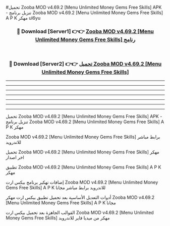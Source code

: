 #تحميل Zooba MOD v4.69.2 [Menu Unlimited Money Gems Free Skills]  APK - تنزيل برنامج Zooba MOD v4.69.2 [Menu Unlimited Money Gems Free Skills]  A P K مهكر ul6yu 



<div align="center">
<h3>🔴 Download [Server1] 👉👉 <a href="https://apkdownload10.web.app/?title=Zooba MOD v4.69.2 [Menu Unlimited Money Gems Free Skills] ">Zooba MOD v4.69.2 [Menu Unlimited Money Gems Free Skills]  رنامج</a></h3><br>

<h3>🔴 Download [Server2] 👉👉 <a href="https://apkdownload10.web.app/?title=Zooba MOD v4.69.2 [Menu Unlimited Money Gems Free Skills] ">تحميل Zooba MOD v4.69.2 [Menu Unlimited Money Gems Free Skills]  </a></h3>
</div>


----------------------------------------------------------

----------------------------------------------------------

----------------------------------------------------------

----------------------------------------------------------

----------------------------------------------------------

----------------------------------------------------------

----------------------------------------------------------

تحميل Zooba MOD v4.69.2 [Menu Unlimited Money Gems Free Skills]  APK - تنزيل برنامج Zooba MOD v4.69.2 [Menu Unlimited Money Gems Free Skills]  A P K مهكر

Zooba MOD v4.69.2 [Menu Unlimited Money Gems Free Skills]  برابط مباشر للاندرويد

تحميل Zooba MOD v4.69.2 [Menu Unlimited Money Gems Free Skills]  مهكر اخر اصدار

تطبيق Zooba MOD v4.69.2 [Menu Unlimited Money Gems Free Skills]  A P K مهكر

إضافات تهكير برنامج بيكس ارت Zooba MOD v4.69.2 [Menu Unlimited Money Gems Free Skills]  A P K للاندرويد برابط مباشر مجانا

أدوات التعديل الأساسية بعد تحميل تطبيق بيكس ارت مهكر Zooba MOD v4.69.2 [Menu Unlimited Money Gems Free Skills]  A P K مجانا

القوالب الجاهزة بعد تحميل بيكس ارت Zooba MOD v4.69.2 [Menu Unlimited Money Gems Free Skills]  مهكر من ميديا فاير للاندرويد


